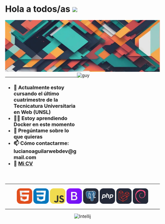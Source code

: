 <h1 align="left">Hola a todos/as <img src="https://media.giphy.com/media/hvRJCLFzcasrR4ia7z/giphy.gif" width="35"></h1>
<img src="https://github.com/lucianoAguilarWD/lucianoAguilarWD/blob/main/bannerL.jpg">
<img align="right" height="270px" alt="guy" width="270" src="https://i.pinimg.com/originals/e4/26/70/e426702edf874b181aced1e2fa5c6cde.gif" />
<hr>
<header align="left">
    <h3 align="left">
        <ul>
            <li>🔭 Actualmente estoy cursando el último cuatrimestre de la Tecnicatura Universitaria en Web (UNSL)</li>
            <li>👨‍🎓 Estoy aprendiendo Docker en este momento</li>
            <li>💬 Pregúntame sobre lo que quieras</li>
            <li>📫 Cómo contactarme: lucianoaguilarwebdev@gmail.com</li>
            <li>📄 <a href="https://github.com/lucianoAguilarWD/lucianoAguilarWD/blob/main/Aguilar Luciano.pdf" target="_blank">Mi CV</a></li>
        </ul>
    </h3>
</header>
<hr>
<div align="center">
    <div align="center">
        <img src="https://github.com/tandpfun/skill-icons/blob/main/icons/HTML.svg" alt="HTML" width="50">
        <img src="https://github.com/tandpfun/skill-icons/blob/main/icons/CSS.svg" alt="CSS" width="50">
        <img src="https://github.com/tandpfun/skill-icons/blob/main/icons/JavaScript.svg" alt="JS" width="50">
        <img src="https://github.com/tandpfun/skill-icons/blob/main/icons/Bootstrap.svg" alt="Bootstrap" width="50">
        <img src="https://github.com/tandpfun/skill-icons/blob/main/icons/PostgreSQL-Dark.svg" alt="SQL" width="50">
        <img src="https://github.com/tandpfun/skill-icons/blob/main/icons/PHP-Dark.svg" alt="PHP" width="50">
        <img src="https://github.com/tandpfun/skill-icons/blob/main/icons/Laravel-Dark.svg" alt="Laravel" width="50">
        <img src="https://github.com/tandpfun/skill-icons/blob/main/icons/Debian-Dark.svg" alt="Linux" width="50">
    </div>
</div>
<hr>
<footer align="center">
    <p align="center">
        <img src="https://github-readme-stats.vercel.app/api/top-langs/?username=lucianoAguilarWD&layout=compact&hide=css&theme=radical" alt="Intellij" height="250">
    </p>
</footer>
